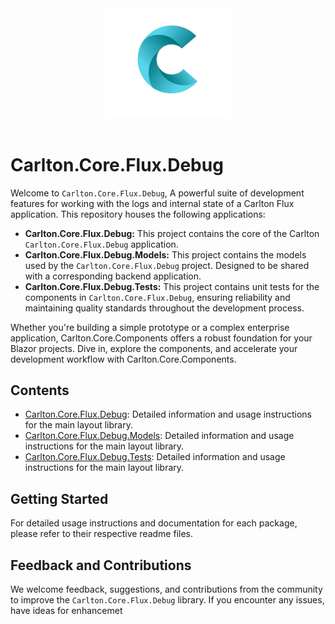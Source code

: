 <div align="center">
    <img src="../../Components/Carlton.Core.Components/wwwroot/images/CarltonLogo.png" alt="Carlton Logo" width="200" />
</div>
</br>


# Carlton.Core.Flux.Debug

Welcome to `Carlton.Core.Flux.Debug`, A powerful suite of development features for working with the logs and internal state of a Carlton Flux application. This repository houses the following applications:

- **Carlton.Core.Flux.Debug:** This project contains the core of the Carlton `Carlton.Core.Flux.Debug` application.
- **Carlton.Core.Flux.Debug.Models:** This project contains the models used by the `Carlton.Core.Flux.Debug` project. Designed to be shared with a corresponding backend application.
- **Carlton.Core.Flux.Debug.Tests:** This project contains unit tests for the components in `Carlton.Core.Flux.Debug`, ensuring reliability and maintaining quality standards throughout the development process.

Whether you're building a simple prototype or a complex enterprise application, Carlton.Core.Components offers a robust foundation for your Blazor projects. Dive in, explore the components, and accelerate your development workflow with Carlton.Core.Components.

## Contents

- [Carlton.Core.Flux.Debug](./Carlton.Core.Flux/Flux.Debug/README.md): Detailed information and usage instructions for the main layout library.
- [Carlton.Core.Flux.Debug.Models](./Carlton.Core.Flux.Debug.Models/README.md): Detailed information and usage instructions for the main layout library.
- [Carlton.Core.Flux.Debug.Tests](./Carlton.Core.Flux.Debug.Tests/README.md): Detailed information and usage instructions for the main layout library.
  
## Getting Started

For detailed usage instructions and documentation for each package, please refer to their respective readme files.

## Feedback and Contributions

We welcome feedback, suggestions, and contributions from the community to improve the `Carlton.Core.Flux.Debug` library. If you encounter any issues, have ideas for enhancemet
